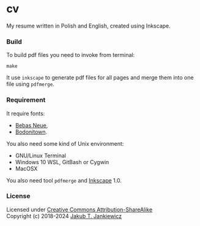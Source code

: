# cv

My resume written in Polish and English, created using Inkscape.

### Build

To build pdf files you need to invoke from terminal:

```
make
```

It use `inkscape` to generate pdf files for all pages and merge them into one file using `pdfmerge`.

### Requirement

It require fonts:

* [Bebas Neue](https://www.dafont.com/bebas-neue.font),
* [Bodonitown](https://www.dafont.com/Bodonitown.font).

You also need some kind of Unix environment:

* GNU/Linux Terminal
* Windows 10 WSL,  GitBash or Cygwin
* MacOSX

You also need tool `pdfmerge` and [Inkscape](https://inkscape.org/) 1.0.

### License

Licensed under [Creative Commons Attribution-ShareAlike](https://creativecommons.org/licenses/by-sa/3.0/)<br/>
Copyright (c) 2018-2024 [Jakub T. Jankiewicz](https://jcubic.pl/me)

